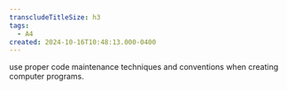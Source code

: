 ```yaml
---
transcludeTitleSize: h3
tags:
  - A4
created: 2024-10-16T10:48:13.000-0400
---
```

use proper code maintenance techniques and conventions when creating computer programs.